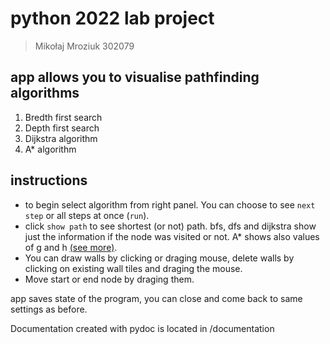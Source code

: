 # python 2022 lab project
> Mikołaj Mroziuk 302079

## app allows you to visualise pathfinding algorithms
1. Bredth first search
2. Depth first search
3. Dijkstra algorithm
4. A* algorithm

## instructions
- to begin select algorithm from right panel. You can choose to see ```next step``` or all steps at once (```run```).
- click ```show path``` to see shortest (or not) path. bfs, dfs and dijkstra show just the information if the node was visited or not. A* shows also values of g and h [(see more)](https://en.wikipedia.org/wiki/A*_search_algorithm#Description).
- You can draw walls by clicking or draging mouse, delete walls by clicking on existing wall tiles and draging the mouse.
- Move start or end node by draging them.

app saves state of the program, you can close and come back to same settings as before.

Documentation created with pydoc is located in  /documentation
